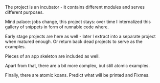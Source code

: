 
The project is an incubator - it contains different modules and serves different purposes.

Mind palace: jobs change, this project stays: over time I internalized this gallery of snippets in form of runnable code where.

Early stage projects are here as well - later I extract into a separate project when matured enough. Or return back dead projects to serve as the examples.

Pieces of an app skeleton are included as well.

Apart from that, there are a bit more complex, but still atomic examples.

Finally, there are atomic koans. Predict what will be printed and Fixmes.